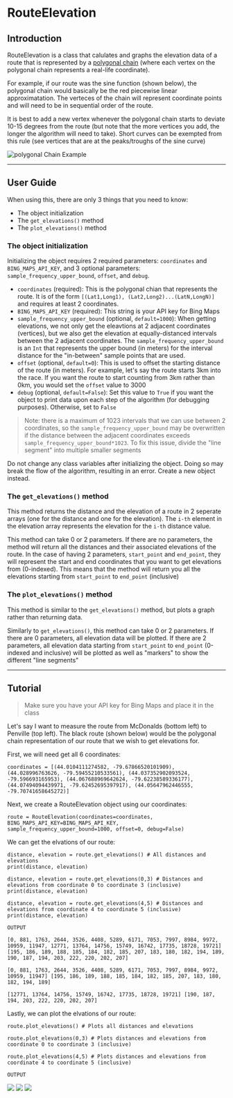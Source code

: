 # RouteElevation


## Introduction
RouteElevation is a class that calulates and graphs the elevation data of a route that is represented by a [polygonal chain](https://en.wikipedia.org/wiki/Polygonal_chain) (where each vertex on the polygonal chain represents a real-life coordinate).

For example, if our route was the sine function (shown below), the polygonal chain would basically be the red piecewise linear approximatation. The verteces of the chain will represent coordinate points and will need to be in sequential order of the route.

It is best to add a new vertex whenever the polygonal chain starts to deviate 10-15 degrees from the route (but note that the more vertices you add, the longer the algorithm will need to take). Short curves can be exempted from this rule (see vertices that are at the peaks/troughs of the sine curve)

![polygonal Chain Example](./assets/polychain_example.jpg)

---
## User Guide
When using this, there are only 3 things that you need to know:

- The object initialization
- The `get_elevations()` method
- The `plot_elevations()` method

### The object initialization
Initializing the object requires 2 required parameters: `coordinates` and `BING_MAPS_API_KEY`, and 3 optional parameters: `sample_frequency_upper_bound`, `offset`, and `debug`.

- `coordinates` (required): This is the polygonal chian that represents the route. It is of the form `[(Lat1,Long1), (Lat2,Long2)...(LatN,LongN)]` and requires at least 2 coordinates.
- `BING_MAPS_API_KEY` (required): This string is your API key for Bing Maps
- `sample_frequency_upper_bound` (optional, `default=1000`): When getting elevations, we not only get the eleavtions at 2 adjacent coordinates (vertices), but we also get the elevation at equally-distanced intervals between the 2 adjacent coordinates. The `sample_frequency_upper_bound` is an `Int` that represents the upper bound (in meters) for the interval distance for the "in-between" sample points that are used. 
- `offset` (optional, `default=0`): This is used to offset the starting distance of the route (in meters). For example, let's say the route starts 3km into the race. If you want the route to start counting from 3km rather than 0km, you would set the `offset` value to 3000
- `debug` (optional, `default=False`): Set this value to `True` if you want the object to print data upon each step of the algorithm (for debugging purposes). Otherwise, set to `False`

> Note: there is a maximum of 1023 intervals that we can use between 2 coordinates, so the `sample_frequency_upper_bound` may be overwritten if the distance between the adjacent coordinates exceeds `sample_frequency_upper_bound*1023`. To fix this issue, divide the "line segment" into multiple smaller segments

Do not change any class variables after initializing the object. Doing so may break the flow of the algorithm, resulting in an error. Create a new object instead.

### The `get_elevations()` method
This method returns the distance and the elevation of a route in 2 seperate arrays (one for the distance and one for the elevation). The `i-th` element in the elevation array represents the elevation for the `i-th` distance value. 

This method can take 0 or 2 parameters. If there are no parameters, the method will return all the distances and their associated elevations of the route. In the case of having 2 parameters, `start_point` and `end_point`, they will represent the start and end coordinates that you want to get elevations from (0-indexed). This means that the method will return you all the elevations starting from `start_point` to `end_point` (inclusive)

### The `plot_elevations()` method
This method is similar to the `get_elevations()` method, but plots a graph rather than returning data.

Similarly to `get_elevations()`, this method can take 0 or 2 parameters. If there are 0 parameters, all elevation data will be plotted. If there are 2 parameters, all elevation data starting from `start_point` to `end_point` (0-indexed and inclusive) will be plotted as well as "markers" to show the different "line segments"


---
## Tutorial

> Make sure you have your API key for Bing Maps and place it in the class

Let's say I want to measure the route from McDonalds (bottom left) to Penville (top left). The black route (shown below) would be the polygonal chain representation of our route that we wish to get elevations for.

<!-- ![](./assets/tutorial_1.png) -->

First, we will need get all 6 coordinates:
```
coordinates = [(44.0104111274582, -79.67866520101909), (44.028996763626, -79.59455210533561), (44.037352902093524, -79.596693165953), (44.067688969642624, -79.62238589336177), (44.07494094439971, -79.62452695397917), (44.05647962446555, -79.70741658645272)]
```

Next, we create a RouteElevation object using our coordinates:
```
route = RouteElevation(coordinates=coordinates, BING_MAPS_API_KEY=BING_MAPS_API_KEY, sample_frequency_upper_bound=1000, offset=0, debug=False)
```

We can get the elvations of our route:
```
distance, elevation = route.get_elevations() # All distances and elevations
print(distance, elevation)

distance, elevation = route.get_elevations(0,3) # Distances and elevations from coordinate 0 to coordinate 3 (inclusive)
print(distance, elevation)

distance, elevation = route.get_elevations(4,5) # Distances and elevations from coordinate 4 to coordinate 5 (inclusive)
print(distance, elevation)
```
```
OUTPUT

[0, 881, 1763, 2644, 3526, 4408, 5289, 6171, 7053, 7997, 8984, 9972, 10959, 11947, 12771, 13764, 14756, 15749, 16742, 17735, 18728, 19721] [195, 186, 189, 188, 185, 184, 182, 185, 207, 183, 180, 182, 194, 189, 190, 187, 194, 203, 222, 220, 202, 207]

[0, 881, 1763, 2644, 3526, 4408, 5289, 6171, 7053, 7997, 8984, 9972, 10959, 11947] [195, 186, 189, 188, 185, 184, 182, 185, 207, 183, 180, 182, 194, 189]

[12771, 13764, 14756, 15749, 16742, 17735, 18728, 19721] [190, 187, 194, 203, 222, 220, 202, 207]
```

Lastly, we can plot the elvations of our route:
```
route.plot_elevations() # Plots all distances and elevations

route.plot_elevations(0,3) # Plots distances and elevations from coordinate 0 to coordinate 3 (inclusive)

route.plot_elevations(4,5) # Plots distances and elevations from coordinate 4 to coordinate 5 (inclusive)
```
```
OUTPUT
```
![](./assets/tutorial_2.png)
![](./assets/tutorial_3.png)
![](./assets/tutorial_4.png)